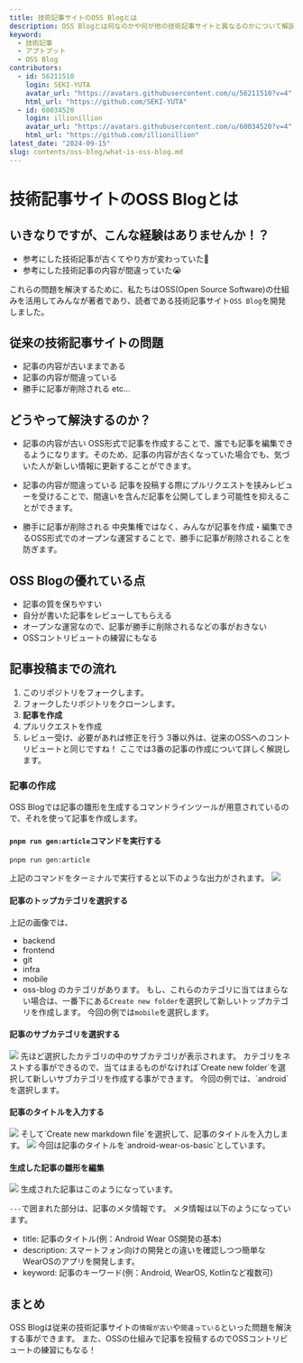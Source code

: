```yaml
---
title: 技術記事サイトのOSS Blogとは
description: OSS Blogとは何なのかや何が他の技術記事サイトと異なるのかについて解説します。
keyword:
  - 技術記事
  - アプトプット
  - OSS Blog
contributors:
  - id: 56211510
    login: SEKI-YUTA
    avatar_url: "https://avatars.githubusercontent.com/u/56211510?v=4"
    html_url: "https://github.com/SEKI-YUTA"
  - id: 60034520
    login: illionillion
    avatar_url: "https://avatars.githubusercontent.com/u/60034520?v=4"
    html_url: "https://github.com/illionillion"
latest_date: "2024-09-15"
slug: contents/oss-blog/what-is-oss-blog.md
---
```


# 技術記事サイトのOSS Blogとは

## いきなりですが、こんな経験はありませんか！？

- 参考にした技術記事が古くてやり方が変わっていた🥺
- 参考にした技術記事の内容が間違っていた😭

これらの問題を解決するために、私たちはOSS(Open Source Software)の仕組みを活用してみんなが著者であり、読者である技術記事サイト`OSS Blog`を開発しました。

## 従来の技術記事サイトの問題

- 記事の内容が古いままである
- 記事の内容が間違っている
- 勝手に記事が削除される
  etc...

## どうやって解決するのか？

- 記事の内容が古い
  OSS形式で記事を作成することで、誰でも記事を編集できるようになります。そのため、記事の内容が古くなっていた場合でも、気づいた人が新しい情報に更新することができます。

- 記事の内容が間違っている
  記事を投稿する際にプルリクエストを挟みレビューを受けることで、間違いを含んだ記事を公開してしまう可能性を抑えることができます。

- 勝手に記事が削除される
  中央集権ではなく、みんなが記事を作成・編集できるOSS形式でのオープンな運営することで、勝手に記事が削除されることを防ぎます。

## OSS Blogの優れている点

- 記事の質を保ちやすい
- 自分が書いた記事をレビューしてもらえる
- オープンな運営なので、記事が勝手に削除されるなどの事がおきない
- OSSコントリビュートの練習にもなる

## 記事投稿までの流れ

1. このリポジトリをフォークします。
2. フォークしたリポジトリをクローンします。
3. **記事を作成**
4. プルリクエストを作成
5. レビュー受け、必要があれば修正を行う
   3番以外は、従来のOSSへのコントリビュートと同じですね！
   ここでは3番の記事の作成について詳しく解説します。

### 記事の作成

OSS Blogでは記事の雛形を生成するコマンドラインツールが用意されているので、それを使って記事を作成します。

#### `pnpm run gen:article`コマンドを実行する

```
pnpm run gen:article
```

上記のコマンドをターミナルで実行すると以下のような出力がされます。
<img src="https://github.com/user-attachments/assets/9e1c50cd-3ddc-4591-b7b6-ada9a97c2b80">

#### 記事のトップカテゴリを選択する

上記の画像では、

- backend
- frontend
- git
- infra
- mobile
- oss-blog
  のカテゴリがあります。
  もし、これらのカテゴリに当てはまらない場合は、一番下にある`Create new folder`を選択して新しいトップカテゴリを作成します。
  今回の例では`mobile`を選択します。

#### 記事のサブカテゴリを選択する

<img src="https://github.com/user-attachments/assets/05a26f2f-49f8-42e6-9fbe-0ecb1fe9af9a">
先ほど選択したカテゴリの中のサブカテゴリが表示されます。
カテゴリをネストする事ができるので、当てはまるものがなければ`Create new folder`を選択して新しいサブカテゴリを作成する事ができます。
今回の例では、`android`を選択します。

#### 記事のタイトルを入力する

<img src="https://github.com/user-attachments/assets/ddb0eebf-c781-46d7-bf80-42b3c7ab8907">
そして`Create new markdown file`を選択して、記事のタイトルを入力します。
<img src="https://github.com/user-attachments/assets/04694465-df8d-4030-9d67-f5f756d11a78">
今回は記事のタイトルを`android-wear-os-basic`としています。

#### 生成した記事の雛形を編集

<img src="https://github.com/user-attachments/assets/9818e95b-511d-4d01-92ae-e3bfad8ffe1b">
生成された記事はこのようになっています。

`---`で囲まれた部分は、記事のメタ情報です。
メタ情報は以下のようになっています。

- title: 記事のタイトル(例：Android Wear OS開発の基本)
- description: スマートフォン向けの開発との違いを確認しつつ簡単なWearOSのアプリを開発します。
- keyword: 記事のキーワード(例：Android, WearOS, Kotlinなど複数可)

## まとめ

OSS Blogは従来の技術記事サイトの`情報が古い`や`間違っている`といった問題を解決する事ができます。
また、OSSの仕組みで記事を投稿するのでOSSコントリビュートの練習にもなる！
